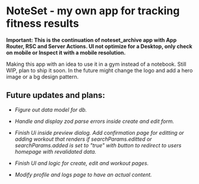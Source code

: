 # NoteSet - my own app for tracking fitness results

**Important: This is the continuation of noteset_archive app with App Router, RSC and Server Actions. UI not optimize for a Desktop, only check on mobile or Inspect it with a mobile resolution.**

Making this app with an idea to use it in a gym instead of a notebook. Still WIP, plan to ship it soon. In the future might change the logo and add a hero image or a bg design pattern.

## Future updates and plans:

- _Figure out data model for db._

- _Handle and display zod parse errors inside create and edit form._

- _Finish Ui inside preview dialog. Add confirmation page for editting or adding workout that renders if searchParams.editted or searchParams.added is set to "true" with button to redirect to users homepage with revalidated data._

- _Finish UI and logic for create, edit and workout pages._

- _Modify profile and logs page to have an actual content._
